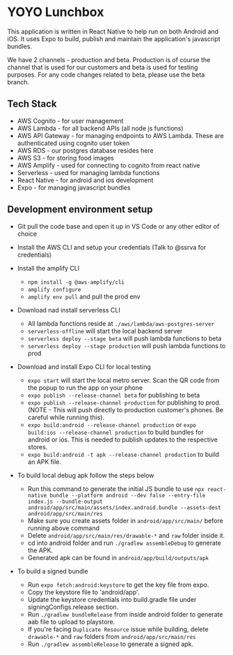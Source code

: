 # YOYO Lunchbox
This application is written in React Native to help run on both Android and iOS. It uses Expo to build,
publish and maintain the application's javascript bundles.

We have 2 channels - production and beta. Production is of course the channel that is used for our customers
and beta is used for testing purposes. For any code changes related to beta, please use the beta branch.

## Tech Stack
- AWS Cognito - for user management
- AWS Lambda - for all backend APIs (all node js functions)
- AWS API Gateway - for managing endpoints to AWS Lambda. These are authenticated using cognito user token
- AWS RDS - our postgres database resides here
- AWS S3 - for storing food images
- AWS Amplify - used for connecting to cognito from react native
- Serverless - used for managing lambda functions
- React Native - for android and ios development
- Expo - for managing javascript bundles

## Development environment setup
- Git pull the code base and open it up in VS Code or any other editor of choice
- Install the AWS CLI and setup your credentials (Talk to @ssrva for credentials)
- Install the amplify CLI
    - `npm install -g @aws-amplify/cli`
    - `amplify configure`
    - `amplify env pull` and pull the prod env
- Download nad install serverless CLI
    - All lambda functions reside at `./aws/lambda/aws-postgres-server`
    - `serverless-offline` will start the local backend server
    - `serverless deploy --stage beta` will push lambda functions to beta
    - `serverless deploy --stage production` will push lambda functions to prod
- Download and install Expo CLI for local testing
    - `expo start` will start the local metro server. Scan the QR code from the popup to run the app on your phone
    - `expo publish --release-channel beta` for publishing to beta
    - `expo publish --release-channel production` for publishing to prod. (NOTE - This will push directly to production customer's phones. Be careful while running this).
    - `expo build:android --release-channel production` or `expo build:ios --release-channel production` to build bundles for android or ios. This is needed to publish updates to the respective stores.
    - `expo build:android -t apk --release-channel production` to build an APK file.

- To build local debug apk follow the steps below
    - Run this command to generate the initial JS bundle to use `npx react-native bundle --platform android --dev false --entry-file index.js --bundle-output android/app/src/main/assets/index.android.bundle --assets-dest android/app/src/main/res`
    - Make sure you create assets folder in `android/app/src/main/` before running above command
    - Delete `android/app/src/main/res/drawable-*` and `raw` folder inside it.
    - cd into android folder and run `./gradlew assembleDebug` to generate the APK.
    - Generated apk can be found in `android/app/build/outputs/apk`

- To build a signed bundle
    - Run `expo fetch:android:keystore` to get the key file from expo.
    - Copy the keystore file to 'android/app'.
    - Update the keystore credentials into build.gradle file under signingConfigs.release section.
    - Run `./gradlew bundleRelease` from inside android folder to generate aab file to upload to playstore.
    - If you're facing `Duplicate Resource` issue while building, delete `drawable-*` and `raw` folders from `android/app/src/main/res`
    - Run `./gradlew assembleRelease` to generate a signed apk.

